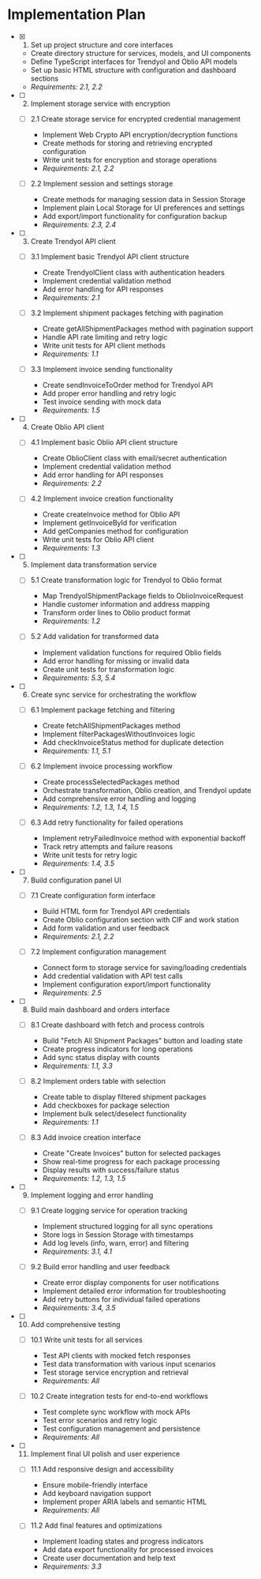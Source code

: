 # Implementation Plan

- [x] 1. Set up project structure and core interfaces





  - Create directory structure for services, models, and UI components
  - Define TypeScript interfaces for Trendyol and Oblio API models
  - Set up basic HTML structure with configuration and dashboard sections
  - _Requirements: 2.1, 2.2_

- [ ] 2. Implement storage service with encryption
  - [ ] 2.1 Create storage service for encrypted credential management
    - Implement Web Crypto API encryption/decryption functions
    - Create methods for storing and retrieving encrypted configuration
    - Write unit tests for encryption and storage operations
    - _Requirements: 2.1, 2.2_

  - [ ] 2.2 Implement session and settings storage
    - Create methods for managing session data in Session Storage
    - Implement plain Local Storage for UI preferences and settings
    - Add export/import functionality for configuration backup
    - _Requirements: 2.3, 2.4_

- [ ] 3. Create Trendyol API client
  - [ ] 3.1 Implement basic Trendyol API client structure
    - Create TrendyolClient class with authentication headers
    - Implement credential validation method
    - Add error handling for API responses
    - _Requirements: 2.1_

  - [ ] 3.2 Implement shipment packages fetching with pagination
    - Create getAllShipmentPackages method with pagination support
    - Handle API rate limiting and retry logic
    - Write unit tests for API client methods
    - _Requirements: 1.1_

  - [ ] 3.3 Implement invoice sending functionality
    - Create sendInvoiceToOrder method for Trendyol API
    - Add proper error handling and retry logic
    - Test invoice sending with mock data
    - _Requirements: 1.5_

- [ ] 4. Create Oblio API client
  - [ ] 4.1 Implement basic Oblio API client structure
    - Create OblioClient class with email/secret authentication
    - Implement credential validation method
    - Add error handling for API responses
    - _Requirements: 2.2_

  - [ ] 4.2 Implement invoice creation functionality
    - Create createInvoice method for Oblio API
    - Implement getInvoiceById for verification
    - Add getCompanies method for configuration
    - Write unit tests for Oblio API client
    - _Requirements: 1.3_

- [ ] 5. Implement data transformation service
  - [ ] 5.1 Create transformation logic for Trendyol to Oblio format
    - Map TrendyolShipmentPackage fields to OblioInvoiceRequest
    - Handle customer information and address mapping
    - Transform order lines to Oblio product format
    - _Requirements: 1.2_

  - [ ] 5.2 Add validation for transformed data
    - Implement validation functions for required Oblio fields
    - Add error handling for missing or invalid data
    - Create unit tests for transformation logic
    - _Requirements: 5.3, 5.4_

- [ ] 6. Create sync service for orchestrating the workflow
  - [ ] 6.1 Implement package fetching and filtering
    - Create fetchAllShipmentPackages method
    - Implement filterPackagesWithoutInvoices logic
    - Add checkInvoiceStatus method for duplicate detection
    - _Requirements: 1.1, 5.1_

  - [ ] 6.2 Implement invoice processing workflow
    - Create processSelectedPackages method
    - Orchestrate transformation, Oblio creation, and Trendyol update
    - Add comprehensive error handling and logging
    - _Requirements: 1.2, 1.3, 1.4, 1.5_

  - [ ] 6.3 Add retry functionality for failed operations
    - Implement retryFailedInvoice method with exponential backoff
    - Track retry attempts and failure reasons
    - Write unit tests for retry logic
    - _Requirements: 1.4, 3.5_

- [ ] 7. Build configuration panel UI
  - [ ] 7.1 Create configuration form interface
    - Build HTML form for Trendyol API credentials
    - Create Oblio configuration section with CIF and work station
    - Add form validation and user feedback
    - _Requirements: 2.1, 2.2_

  - [ ] 7.2 Implement configuration management
    - Connect form to storage service for saving/loading credentials
    - Add credential validation with API test calls
    - Implement configuration export/import functionality
    - _Requirements: 2.5_

- [ ] 8. Build main dashboard and orders interface
  - [ ] 8.1 Create dashboard with fetch and process controls
    - Build "Fetch All Shipment Packages" button and loading state
    - Create progress indicators for long operations
    - Add sync status display with counts
    - _Requirements: 1.1, 3.3_

  - [ ] 8.2 Implement orders table with selection
    - Create table to display filtered shipment packages
    - Add checkboxes for package selection
    - Implement bulk select/deselect functionality
    - _Requirements: 1.1_

  - [ ] 8.3 Add invoice creation interface
    - Create "Create Invoices" button for selected packages
    - Show real-time progress for each package processing
    - Display results with success/failure status
    - _Requirements: 1.2, 1.3, 1.5_

- [ ] 9. Implement logging and error handling
  - [ ] 9.1 Create logging service for operation tracking
    - Implement structured logging for all sync operations
    - Store logs in Session Storage with timestamps
    - Add log levels (info, warn, error) and filtering
    - _Requirements: 3.1, 4.1_

  - [ ] 9.2 Build error handling and user feedback
    - Create error display components for user notifications
    - Implement detailed error information for troubleshooting
    - Add retry buttons for individual failed operations
    - _Requirements: 3.4, 3.5_

- [ ] 10. Add comprehensive testing
  - [ ] 10.1 Write unit tests for all services
    - Test API clients with mocked fetch responses
    - Test data transformation with various input scenarios
    - Test storage service encryption and retrieval
    - _Requirements: All_

  - [ ] 10.2 Create integration tests for end-to-end workflows
    - Test complete sync workflow with mock APIs
    - Test error scenarios and retry logic
    - Test configuration management and persistence
    - _Requirements: All_

- [ ] 11. Implement final UI polish and user experience
  - [ ] 11.1 Add responsive design and accessibility
    - Ensure mobile-friendly interface
    - Add keyboard navigation support
    - Implement proper ARIA labels and semantic HTML
    - _Requirements: All_

  - [ ] 11.2 Add final features and optimizations
    - Implement loading states and progress indicators
    - Add data export functionality for processed invoices
    - Create user documentation and help text
    - _Requirements: 3.3_